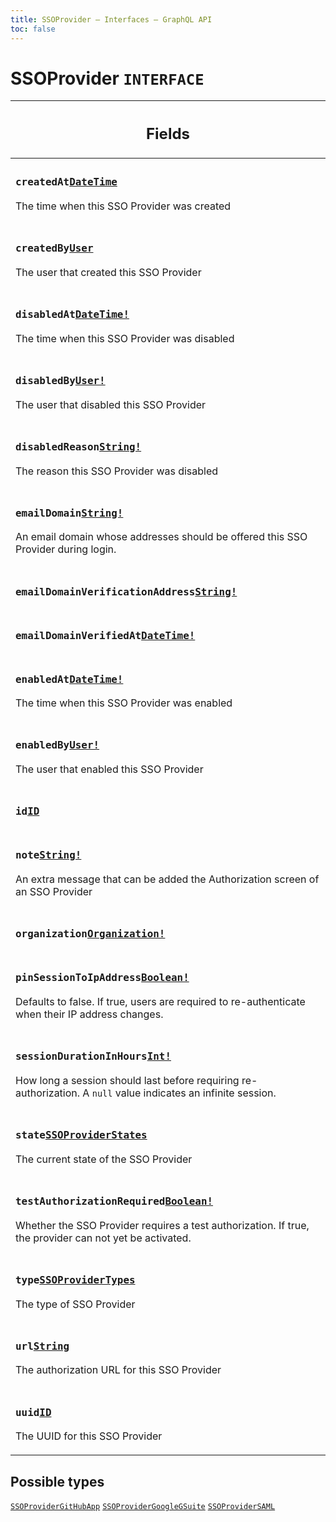 ```yaml
---
title: SSOProvider – Interfaces – GraphQL API
toc: false
---
```

<!--
  _____   ____    _   _  ____ _______   ______ _____ _____ _______
  |  __  / __   |  | |/ __ __   __| |  ____|  __ _   _|__   __|
  | |  | | |  | | |  | | |  | | | |    | |__  | |  | || |    | |
  | |  | | |  | | | . ` | |  | | | |    |  __| | |  | || |    | |
  | |__| | |__| | | |  | |__| | | |    | |____| |__| || |_   | |
  |_____/ ____/  |_| _|____/  |_|    |______|_____/_____|  |_|
  This file is auto-generated by script/generate_graphql_api_content.sh,
  please build the schema.json by running `rails api:graph:export`
  with https://github.com/buildkite/buildkite/,
  replace the content in data/graphql_data_schema.json
  and run the generation script `./scripts/generate-graphql-api-content.sh`.
-->
<!-- vale off -->
<h1 class="has-pills" data-algolia-exclude>
  SSOProvider
  <span class="pill pill--interface pill--normal-case pill--large"><code>INTERFACE</code></span>
</h1>
<!-- vale on -->




<table class="responsive-table responsive-table--single-column-rows">
  <thead>
    <th>
      <h2 data-algolia-exclude>Fields</h2>
    </th>
  </thead>
  <tbody>
    <tr><td><h3 class="is-small has-pills"><code>createdAt</code><a href="/docs/apis/graphql/schemas/scalar/datetime" class="pill pill--scalar pill--normal-case pill--medium" title="Go to SCALAR DateTime"><code>DateTime</code></a></h3><p>The time when this SSO Provider was created</p></td></tr><tr><td><h3 class="is-small has-pills"><code>createdBy</code><a href="/docs/apis/graphql/schemas/object/user" class="pill pill--object pill--normal-case pill--medium" title="Go to OBJECT User"><code>User</code></a></h3><p>The user that created this SSO Provider</p></td></tr><tr><td><h3 class="is-small has-pills"><code>disabledAt</code><a href="/docs/apis/graphql/schemas/scalar/datetime" class="pill pill--scalar pill--normal-case pill--medium" title="Go to SCALAR DateTime"><code>DateTime!</code></a></h3><p>The time when this SSO Provider was disabled</p></td></tr><tr><td><h3 class="is-small has-pills"><code>disabledBy</code><a href="/docs/apis/graphql/schemas/object/user" class="pill pill--object pill--normal-case pill--medium" title="Go to OBJECT User"><code>User!</code></a></h3><p>The user that disabled this SSO Provider</p></td></tr><tr><td><h3 class="is-small has-pills"><code>disabledReason</code><a href="/docs/apis/graphql/schemas/scalar/string" class="pill pill--scalar pill--normal-case pill--medium" title="Go to SCALAR String"><code>String!</code></a></h3><p>The reason this SSO Provider was disabled</p></td></tr><tr><td><h3 class="is-small has-pills"><code>emailDomain</code><a href="/docs/apis/graphql/schemas/scalar/string" class="pill pill--scalar pill--normal-case pill--medium" title="Go to SCALAR String"><code>String!</code></a></h3><p>An email domain whose addresses should be offered this SSO Provider during login.</p></td></tr><tr><td><h3 class="is-small has-pills"><code>emailDomainVerificationAddress</code><a href="/docs/apis/graphql/schemas/scalar/string" class="pill pill--scalar pill--normal-case pill--medium" title="Go to SCALAR String"><code>String!</code></a></h3></td></tr><tr><td><h3 class="is-small has-pills"><code>emailDomainVerifiedAt</code><a href="/docs/apis/graphql/schemas/scalar/datetime" class="pill pill--scalar pill--normal-case pill--medium" title="Go to SCALAR DateTime"><code>DateTime!</code></a></h3></td></tr><tr><td><h3 class="is-small has-pills"><code>enabledAt</code><a href="/docs/apis/graphql/schemas/scalar/datetime" class="pill pill--scalar pill--normal-case pill--medium" title="Go to SCALAR DateTime"><code>DateTime!</code></a></h3><p>The time when this SSO Provider was enabled</p></td></tr><tr><td><h3 class="is-small has-pills"><code>enabledBy</code><a href="/docs/apis/graphql/schemas/object/user" class="pill pill--object pill--normal-case pill--medium" title="Go to OBJECT User"><code>User!</code></a></h3><p>The user that enabled this SSO Provider</p></td></tr><tr><td><h3 class="is-small has-pills"><code>id</code><a href="/docs/apis/graphql/schemas/scalar/id" class="pill pill--scalar pill--normal-case pill--medium" title="Go to SCALAR ID"><code>ID</code></a></h3></td></tr><tr><td><h3 class="is-small has-pills"><code>note</code><a href="/docs/apis/graphql/schemas/scalar/string" class="pill pill--scalar pill--normal-case pill--medium" title="Go to SCALAR String"><code>String!</code></a></h3><p>An extra message that can be added the Authorization screen of an SSO Provider</p></td></tr><tr><td><h3 class="is-small has-pills"><code>organization</code><a href="/docs/apis/graphql/schemas/object/organization" class="pill pill--object pill--normal-case pill--medium" title="Go to OBJECT Organization"><code>Organization!</code></a></h3></td></tr><tr><td><h3 class="is-small has-pills"><code>pinSessionToIpAddress</code><a href="/docs/apis/graphql/schemas/scalar/boolean" class="pill pill--scalar pill--normal-case pill--medium" title="Go to SCALAR Boolean"><code>Boolean!</code></a></h3><p>Defaults to false. If true, users are required to re-authenticate when their IP address changes.</p></td></tr><tr><td><h3 class="is-small has-pills"><code>sessionDurationInHours</code><a href="/docs/apis/graphql/schemas/scalar/int" class="pill pill--scalar pill--normal-case pill--medium" title="Go to SCALAR Int"><code>Int!</code></a></h3><p>How long a session should last before requiring re-authorization. A <code>null</code> value indicates an infinite session.</p></td></tr><tr><td><h3 class="is-small has-pills"><code>state</code><a href="/docs/apis/graphql/schemas/enum/ssoproviderstates" class="pill pill--enum pill--normal-case pill--medium" title="Go to ENUM SSOProviderStates"><code>SSOProviderStates</code></a></h3><p>The current state of the SSO Provider</p></td></tr><tr><td><h3 class="is-small has-pills"><code>testAuthorizationRequired</code><a href="/docs/apis/graphql/schemas/scalar/boolean" class="pill pill--scalar pill--normal-case pill--medium" title="Go to SCALAR Boolean"><code>Boolean!</code></a></h3><p>Whether the SSO Provider requires a test authorization. If true, the provider can not yet be activated.</p></td></tr><tr><td><h3 class="is-small has-pills"><code>type</code><a href="/docs/apis/graphql/schemas/enum/ssoprovidertypes" class="pill pill--enum pill--normal-case pill--medium" title="Go to ENUM SSOProviderTypes"><code>SSOProviderTypes</code></a></h3><p>The type of SSO Provider</p></td></tr><tr><td><h3 class="is-small has-pills"><code>url</code><a href="/docs/apis/graphql/schemas/scalar/string" class="pill pill--scalar pill--normal-case pill--medium" title="Go to SCALAR String"><code>String</code></a></h3><p>The authorization URL for this SSO Provider</p></td></tr><tr><td><h3 class="is-small has-pills"><code>uuid</code><a href="/docs/apis/graphql/schemas/scalar/id" class="pill pill--scalar pill--normal-case pill--medium" title="Go to SCALAR ID"><code>ID</code></a></h3><p>The UUID for this SSO Provider</p></td></tr>
  </tbody>
</table>






<h2 data-algolia-exclude>Possible types</h2>
<a href="/docs/apis/graphql/schemas/object/ssoprovidergithubapp" class="pill pill--object pill--normal-case pill--large" title="Go to OBJECT SSOProviderGitHubApp"><code>SSOProviderGitHubApp</code></a>
<a href="/docs/apis/graphql/schemas/object/ssoprovidergooglegsuite" class="pill pill--object pill--normal-case pill--large" title="Go to OBJECT SSOProviderGoogleGSuite"><code>SSOProviderGoogleGSuite</code></a>
<a href="/docs/apis/graphql/schemas/object/ssoprovidersaml" class="pill pill--object pill--normal-case pill--large" title="Go to OBJECT SSOProviderSAML"><code>SSOProviderSAML</code></a>

